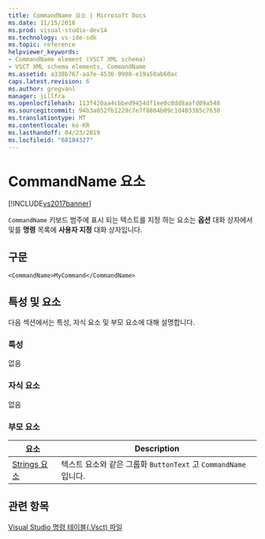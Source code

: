 ```yaml
---
title: CommandName 요소 | Microsoft Docs
ms.date: 11/15/2016
ms.prod: visual-studio-dev14
ms.technology: vs-ide-sdk
ms.topic: reference
helpviewer_keywords:
- CommandName element (VSCT XML schema)
- VSCT XML schema elements, CommandName
ms.assetid: a338b767-aa7e-4536-9908-e19a50ab60ac
caps.latest.revision: 6
ms.author: gregvanl
manager: jillfra
ms.openlocfilehash: 113f420aa4cbbed9454df1ee0c0dd8aafd09a548
ms.sourcegitcommit: 94b3a052fb1229c7e7f8804b09c1d403385c7630
ms.translationtype: MT
ms.contentlocale: ko-KR
ms.lasthandoff: 04/23/2019
ms.locfileid: "68184327"
---
```

# <a name="commandname-element"></a>CommandName 요소
[!INCLUDE[vs2017banner](../includes/vs2017banner.md)]

`CommandName` 키보드 범주에 표시 되는 텍스트를 지정 하는 요소는 **옵션** 대화 상자에서 및를 **명령** 목록에 **사용자 지정** 대화 상자입니다.  
  
## <a name="syntax"></a>구문  
  
```  
<CommandName>MyCommand</CommandName>  
```  
  
## <a name="attributes-and-elements"></a>특성 및 요소  
 다음 섹션에서는 특성, 자식 요소 및 부모 요소에 대해 설명합니다.  
  
### <a name="attributes"></a>특성  
 없음  
  
### <a name="child-elements"></a>자식 요소  
 없음  
  
### <a name="parent-elements"></a>부모 요소  
  
|요소|Description|  
|-------------|-----------------|  
|[Strings 요소](../extensibility/strings-element.md)|텍스트 요소와 같은 그룹화 `ButtonText` 고 `CommandName`입니다.|  
  
## <a name="see-also"></a>관련 항목  
 [Visual Studio 명령 테이블(.Vsct) 파일](../extensibility/internals/visual-studio-command-table-dot-vsct-files.md)
